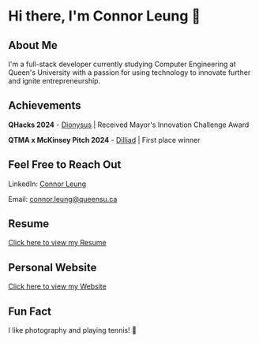 # Hi there, I'm Connor Leung 👋

## About Me
I'm a full-stack developer currently studying Computer Engineering at Queen's University with a passion for using technology to innovate further and ignite entrepreneurship.

## Achievements 
**QHacks 2024** - [Dionysus](https://devpost.com/software/god-s-eye-tv7hz8) | Received Mayor's Innovation Challenge Award

**QTMA x McKinsey Pitch 2024** - [Dilliad](https://drive.google.com/file/d/1bKyXS41e83-yFnz-H0mG_6YEOsZKts6B/view?usp=drive_link) | First place winner

## Feel Free to Reach Out
LinkedIn: [Connor Leung](https://www.linkedin.com/in/connorleung/)

Email: connor.leung@queensu.ca

## Resume
[Click here to view my Resume](https://drive.google.com/file/d/1ujApWKJwFCcMDEcoRTtz_ybMyLbkLGtp/view?usp=sharing)

## Personal Website
[Click here to view my Website](http://www.connorleung.com)

## Fun Fact
I like photography and playing tennis! 🎾
